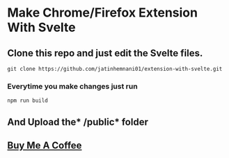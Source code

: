 # Make Chrome/Firefox Extension With Svelte

## Clone this repo and just edit the Svelte files.

`git clone https://github.com/jatinhemnani01/extension-with-svelte.git`

### Everytime you make changes just run

`npm run build`

## And Upload the* **/public***  folder

## [Buy Me A Coffee](https://www.buymeacoffee.com/jatinhemnani01 "Buy Me A Coffee")
